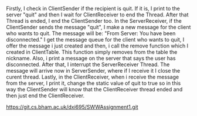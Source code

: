 Firstly, I check in ClientSender if the recipient is quit. 
If it is, I print to the server "quit" and then I wait for ClientReceiver to end the Thread. After that Thread is ended, I end the ClientSender too.
In the ServerReceiver, if the ClientSender sends the message "quit", I make a new message for the client who wants to quit.
The message will be: "From Server: You have been disconnected."
I get the message queue for the client who wants to quit, I offer the message i just created and then, i call the remove function which I created in ClientTable.
This function simply removes from the table the nickname.
Also, i print a message on the server that says the user has disconnected.
After that, I interrupt the ServerReceiver Thread.
The message will arrive now in ServerSender, where if I receive it I close the curent thread.
Lastly, in the ClientReceiver, when i receive the message from the server, I print it, change the static value of quit to true so in this way the ClientSender will know
that the ClientReceiver thread ended and then just end the ClientReceiver.

https://git.cs.bham.ac.uk/dxi695/SWWAssignment1.git